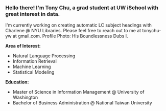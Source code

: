 ### Hello there! I'm Tony Chu, a grad student at UW iSchool with great interest in data.

I'm currently working on creating automatic LC subject headings with Charlene @ NYU Libraries. Please feel free to reach out to me at tonychu-yw at gmail.com. Profile Photo: His Boundlessness Dubs I.

**Area of Interest:**
- Natural Language Processing
- Information Retrieval
- Machine Learning 
- Statistical Modeling

**Education:**
- Master of Science in Information Management @ University of Washington
- Bachelor of Business Administration @ National Taiwan University 

